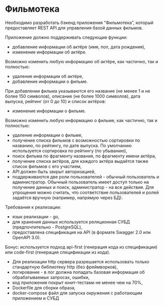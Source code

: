 # Фильмотека

Необходимо разработать бэкенд приложения “Фильмотека”, который предоставляет REST
API для управления базой данных фильмов.

Приложение должно поддерживать следующие функции:
- добавление информации об актёре (имя, пол, дата рождения),
- изменение информации об актёре.

Возможно изменить любую информацию об актёре, как частично, так и полностью:
- удаление информации об актёре,
- добавление информации о фильме.

При добавлении фильма указываются его название (не менее 1 и не более 150 символов),
описание (не более 1000 символов), дата выпуска, рейтинг (от 0 до 10) и список актёров:
- изменение информации о фильме.

Возможно изменить любую информацию о фильме, как частично, так и полностью:
- удаление информации о фильме,
- получение списка фильмов с возможностью сортировки по названию, по рейтингу, по дате выпуска. По умолчанию используется сортировка по рейтингу (по убыванию),
- поиск фильма по фрагменту названия, по фрагменту имени актёра,
- получение списка актёров, для каждого актёра выдаётся также список фильмов с его участием,
- API должен быть закрыт авторизацией,
- поддерживаются две роли пользователей - обычный пользователь и администратор. Обычный пользователь имеет доступ только на получение данных и поиск,
  администратор - на все действия. Для упрощения можно считать, что соответствие
  пользователей и ролей задаётся вручную (например, напрямую через БД).

Требования к реализации:
- язык реализации - go,
- для хранения данных используется реляционная СУБД (предпочтительно - PostgreSQL),
- предоставлена спецификация на API (в формате Swagger 2.0 или OpenAPI 3.0).

Бонус: используется подход api-first (генерация кода из спецификации) или code-first
(генерация спецификации из кода).
- Для реализации http сервера разрешается использовать только стандартную
  библиотеку http (без фреймворков),
- логирование - в лог должна попадать базовая информация об обрабатываемых
  запросах, ошибки,
- код приложения покрыт юнит-тестами не менее чем на 70%,
- Dockerfile для сборки образа,
- docker-compose файл для запуска окружения с работающим приложением и СУБД